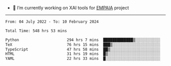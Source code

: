 - 🔭 I’m currently working on XAI tools for [EMPAIA](https://en.empaia.org/) project

---

<!--START_SECTION:waka-->

```txt
From: 04 July 2022 - To: 10 February 2024

Total Time: 548 hrs 53 mins

Python                     294 hrs 7 mins  █████████████▒░░░░░░░░░░░   53.59 %
TeX                        76 hrs 15 mins  ███▒░░░░░░░░░░░░░░░░░░░░░   13.89 %
TypeScript                 47 hrs 58 mins  ██▒░░░░░░░░░░░░░░░░░░░░░░   08.74 %
HTML                       31 hrs 19 mins  █▒░░░░░░░░░░░░░░░░░░░░░░░   05.71 %
YAML                       22 hrs 33 mins  █░░░░░░░░░░░░░░░░░░░░░░░░   04.11 %
```

<!--END_SECTION:waka-->
